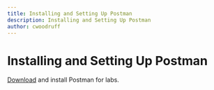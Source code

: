 ```yaml
---
title: Installing and Setting Up Postman
description: Installing and Setting Up Postman
author: cwoodruff
---
```

# Installing and Setting Up Postman

[Download](https://www.postman.com/downloads/) and install Postman for labs.
